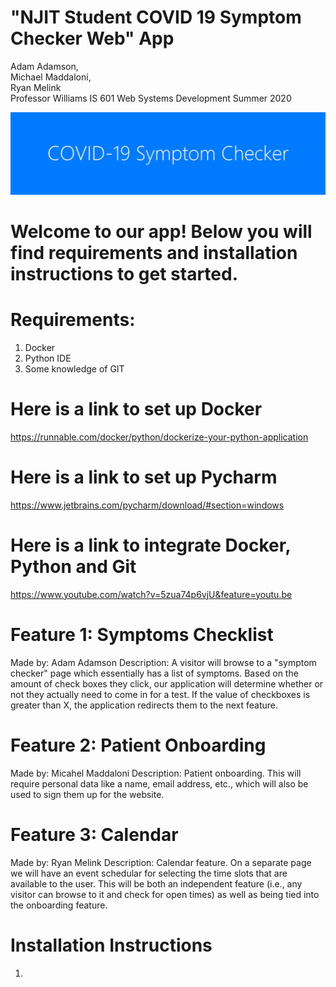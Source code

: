 # "NJIT Student COVID 19 Symptom Checker Web" App
Adam Adamson,  
Michael Maddaloni,   
Ryan Melink  
Professor Williams
IS 601 Web Systems Development
Summer 2020

![Test](screenshots/Showcase.png)

# Welcome to our app! Below you will find requirements and installation instructions to get started. 

# Requirements:
1. Docker
2. Python IDE
3. Some knowledge of GIT

# Here is a link to set up Docker
https://runnable.com/docker/python/dockerize-your-python-application

# Here is a link to set up Pycharm
https://www.jetbrains.com/pycharm/download/#section=windows

# Here is a link to integrate Docker, Python and Git
https://www.youtube.com/watch?v=5zua74p6vjU&feature=youtu.be

# Feature 1: Symptoms Checklist
Made by: Adam Adamson
Description: A visitor will browse to a "symptom checker" page which essentially has a list of symptoms.  Based on the amount of check boxes they click, our application will determine whether or not they actually need to come in for a test.  If the value of checkboxes is greater than X, the application redirects them to the next feature.

# Feature 2: Patient Onboarding
Made by: Micahel Maddaloni
Description: Patient onboarding. This will require personal data like a name, email address, etc., which will also be used to sign them up for the website.

# Feature 3: Calendar
Made by: Ryan Melink
Description: Calendar feature. On a separate page we will have an event schedular for selecting the time slots that are available to the user.  This will be both an independent feature (i.e., any visitor can browse to it and check for open times) as well as being tied into the onboarding feature.

# Installation Instructions
1. 
